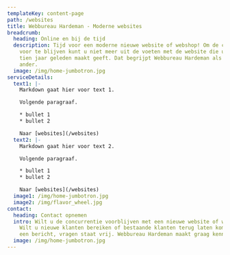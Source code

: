 ```yaml
---
templateKey: content-page
path: /websites
title: Webbureau Hardeman - Moderne websites
breadcrumb:
  heading: Online en bij de tijd
  description: Tijd voor een moderne nieuwe website of webshop! Om de concurrentie
    voor te blijven kunt u niet meer uit de voeten met de website die uw neefje
    tien jaar geleden maakt geeft. Dat begrijpt Webbureau Hardeman als geen
    ander.
  image: /img/home-jumbotron.jpg
serviceDetails:
  text1: |-
    Markdown gaat hier voor text 1.

    Volgende paragraaf.

    * bullet 1
    * bullet 2

    Naar [websites](/websites)
  text2: |-
    Markdown gaat hier voor text 2.

    Volgende paragraaf.

    * bullet 1
    * bullet 2

    Naar [websites](/websites)
  image1: /img/home-jumbotron.jpg
  image2: /img/flavor_wheel.jpg
contact:
  heading: Contact opnemen
  intro: Wilt u de concurrentie voorblijven met een nieuwe website of webshop?
    Wilt u nieuwe klanten bereiken of bestaande klanten terug laten komen? Stuur
    een bericht, vragen staat vrij. Webbureau Hardeman maakt graag kennis!
  image: /img/home-jumbotron.jpg
---
```

